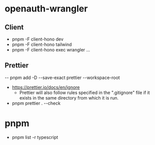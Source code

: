 # openauth-wrangler

## Client

- pnpm -F client-hono dev
- pnpm -F client-hono tailwind
- pnpm -F client-hono exec wrangler ...

## Prettier

-- pnpm add -D --save-exact prettier --workspace-root
- https://prettier.io/docs/en/ignore
  - Prettier will also follow rules specified in the ".gitignore" file if it exists in the same directory from which it is run.
- pnpm prettier . --check

# pnpm 

- pnpm list -r typescript